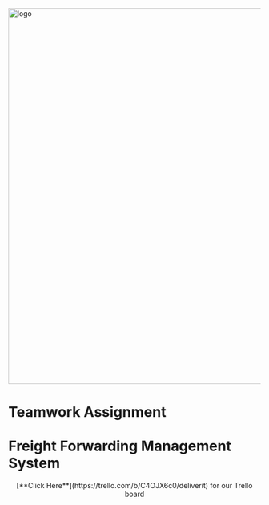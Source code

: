<img src="https://i.ibb.co/YykdR9c/t121.png)" alt="logo" width="750px" style="margin-top: 40px;"/>

# Teamwork Assignment <br><br> Freight Forwarding Management System

<p align="center">
[**Click Here**](https://trello.com/b/C4OJX6c0/deliverit) for our Trello board
